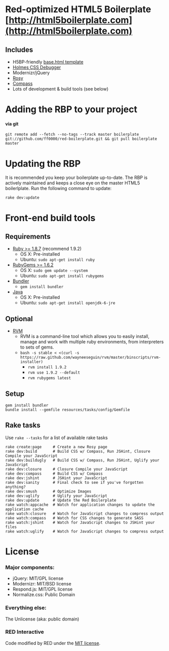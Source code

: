 Red-optimized HTML5 Boilerplate [http://html5boilerplate.com](http://html5boilerplate.com)
========================================================================================== 

## Includes

- H5BP-friendly [base.html template](/ff0000/red-boilerplate/project/templates/base.html)
- [Holmes CSS Debugger](http://www.red-root.com/sandbox/holmes/)
- Modernizr/jQuery
- [Rosy](/ff0000/rosy)
- [Compass](/ff0000/red-compass-framework)
- Lots of development & build tools (see below)

Adding the RBP to your project
==============================

#### via git

    git remote add --fetch --no-tags --track master boilerplate git://github.com/ff0000/red-boilerplate.git && git pull boilerplate master

Updating the RBP
================

It is recommended you keep your boilerplate up-to-date. The RBP is actively maintained and keeps a close eye on the master HTML5 boilerlplate. Run the following command to update:

    rake dev:update

Front-end build tools
=====================

## Requirements

- [Ruby >= 1.8.7](http://www.ruby-lang.org/en/) (recommend 1.9.2)
	- OS X: Pre-installed
	- Ubuntu: `sudo apt-get install ruby`
- [RubyGems >= 1.6.2](http://rubygems.org/)
	- OS X: `sudo gem update --system`
	- Ubuntu: `sudo apt-get install rubygems`
- [Bundler](http://gembundler.com/)
	- `gem install bundler`
- [Java](http://www.java.com/en/download/index.jsp)
	- OS X: Pre-installed
	- Ubuntu: `sudo apt-get install openjdk-6-jre`

## Optional

- [RVM](http://beginrescueend.com/)
	- RVM is a command-line tool which allows you to easily install, manage and work with multiple ruby environments, from interpreters to sets of gems.
	- `bash -s stable < <(curl -s https://raw.github.com/wayneeseguin/rvm/master/binscripts/rvm-installer)`
        - `rvm install 1.9.2`
        - `rvm use 1.9.2 --default`
        - `rvm rubygems latest`

## Setup

    gem install bundler
    bundle install --gemfile resources/tasks/config/Gemfile

## Rake tasks

Use `rake --tasks` for a list of available rake tasks

	rake create:page     # Create a new Rosy page
	rake dev:build       # Build CSS w/ Compass, Run JSHint, Closure Compile your JavaScript
	rake dev:buildugly   # Build CSS w/ Compass, Run JSHint, Uglify your JavaScript
	rake dev:closure     # Closure Compile your JavaScript
	rake dev:compass     # Build CSS w/ Compass
	rake dev:jshint      # JSHint your JavaScript
	rake dev:sanity      # Final check to see if you've forgotten anything?
	rake dev:smush       # Optimize Images
	rake dev:uglify      # Uglify your JavaScript
	rake dev:update      # Update the Red Boilerplate
	rake watch:appcache  # Watch for application changes to update the application cache
	rake watch:closure   # Watch for JavaScript changes to compress output
	rake watch:compass   # Watch for CSS changes to generate SASS
	rake watch:jshint    # Watch for JavaScript changes to JSHint your files
	rake watch:uglify    # Watch for JavaScript changes to compress output

License
=======

### Major components:

* jQuery: MIT/GPL license
* Modernizr: MIT/BSD license
* Respond.js: MIT/GPL license
* Normalize.css: Public Domain

### Everything else:

The Unlicense (aka: public domain)

### RED Interactive

Code modified by RED under the [MIT license](https://github.com/ff0000/red-boilerplate/blob/master/LICENSE.txt).
